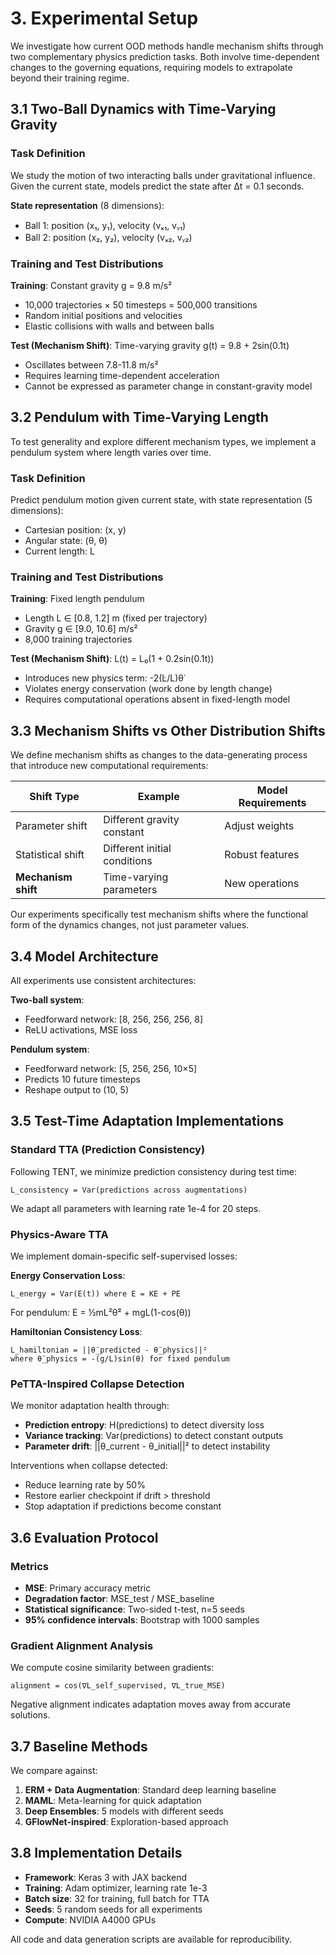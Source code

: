 # 3. Experimental Setup

We investigate how current OOD methods handle mechanism shifts through two complementary physics prediction tasks. Both involve time-dependent changes to the governing equations, requiring models to extrapolate beyond their training regime.

## 3.1 Two-Ball Dynamics with Time-Varying Gravity

### Task Definition
We study the motion of two interacting balls under gravitational influence. Given the current state, models predict the state after Δt = 0.1 seconds.

**State representation** (8 dimensions):
- Ball 1: position (x₁, y₁), velocity (vₓ₁, vᵧ₁)
- Ball 2: position (x₂, y₂), velocity (vₓ₂, vᵧ₂)

### Training and Test Distributions

**Training**: Constant gravity g = 9.8 m/s²
- 10,000 trajectories × 50 timesteps = 500,000 transitions
- Random initial positions and velocities
- Elastic collisions with walls and between balls

**Test (Mechanism Shift)**: Time-varying gravity g(t) = 9.8 + 2sin(0.1t)
- Oscillates between 7.8-11.8 m/s²
- Requires learning time-dependent acceleration
- Cannot be expressed as parameter change in constant-gravity model

## 3.2 Pendulum with Time-Varying Length

To test generality and explore different mechanism types, we implement a pendulum system where length varies over time.

### Task Definition
Predict pendulum motion given current state, with state representation (5 dimensions):
- Cartesian position: (x, y)
- Angular state: (θ, θ̇)
- Current length: L

### Training and Test Distributions

**Training**: Fixed length pendulum
- Length L ∈ [0.8, 1.2] m (fixed per trajectory)
- Gravity g ∈ [9.0, 10.6] m/s²
- 8,000 training trajectories

**Test (Mechanism Shift)**: L(t) = L₀(1 + 0.2sin(0.1t))
- Introduces new physics term: -2(L̇/L)θ̇
- Violates energy conservation (work done by length change)
- Requires computational operations absent in fixed-length model

## 3.3 Mechanism Shifts vs Other Distribution Shifts

We define mechanism shifts as changes to the data-generating process that introduce new computational requirements:

| Shift Type | Example | Model Requirements |
|------------|---------|-------------------|
| Parameter shift | Different gravity constant | Adjust weights |
| Statistical shift | Different initial conditions | Robust features |
| **Mechanism shift** | Time-varying parameters | New operations |

Our experiments specifically test mechanism shifts where the functional form of the dynamics changes, not just parameter values.

## 3.4 Model Architecture

All experiments use consistent architectures:

**Two-ball system**: 
- Feedforward network: [8, 256, 256, 256, 8]
- ReLU activations, MSE loss

**Pendulum system**:
- Feedforward network: [5, 256, 256, 10×5]
- Predicts 10 future timesteps
- Reshape output to (10, 5)

## 3.5 Test-Time Adaptation Implementations

### Standard TTA (Prediction Consistency)
Following TENT, we minimize prediction consistency during test time:
```
L_consistency = Var(predictions across augmentations)
```
We adapt all parameters with learning rate 1e-4 for 20 steps.

### Physics-Aware TTA
We implement domain-specific self-supervised losses:

**Energy Conservation Loss**:
```
L_energy = Var(E(t)) where E = KE + PE
```
For pendulum: E = ½mL²θ̇² + mgL(1-cos(θ))

**Hamiltonian Consistency Loss**:
```
L_hamiltonian = ||θ̈_predicted - θ̈_physics||²
where θ̈_physics = -(g/L)sin(θ) for fixed pendulum
```

### PeTTA-Inspired Collapse Detection
We monitor adaptation health through:
- **Prediction entropy**: H(predictions) to detect diversity loss
- **Variance tracking**: Var(predictions) to detect constant outputs
- **Parameter drift**: ||θ_current - θ_initial||² to detect instability

Interventions when collapse detected:
- Reduce learning rate by 50%
- Restore earlier checkpoint if drift > threshold
- Stop adaptation if predictions become constant

## 3.6 Evaluation Protocol

### Metrics
- **MSE**: Primary accuracy metric
- **Degradation factor**: MSE_test / MSE_baseline
- **Statistical significance**: Two-sided t-test, n=5 seeds
- **95% confidence intervals**: Bootstrap with 1000 samples

### Gradient Alignment Analysis
We compute cosine similarity between gradients:
```
alignment = cos(∇L_self_supervised, ∇L_true_MSE)
```
Negative alignment indicates adaptation moves away from accurate solutions.

## 3.7 Baseline Methods

We compare against:
1. **ERM + Data Augmentation**: Standard deep learning baseline
2. **MAML**: Meta-learning for quick adaptation
3. **Deep Ensembles**: 5 models with different seeds
4. **GFlowNet-inspired**: Exploration-based approach

## 3.8 Implementation Details

- **Framework**: Keras 3 with JAX backend
- **Training**: Adam optimizer, learning rate 1e-3
- **Batch size**: 32 for training, full batch for TTA
- **Seeds**: 5 random seeds for all experiments
- **Compute**: NVIDIA A4000 GPUs

All code and data generation scripts are available for reproducibility.